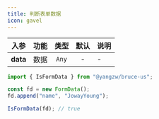 ```yaml
---
title: 判断表单数据
icon: gavel
---
```


入参|功能|类型|默认|说明
:-:|:-:|:-:|:-:|-
**data**|数据|`Any`|-|-

```js
import { IsFormData } from "@yangzw/bruce-us";

const fd = new FormData();
fd.append("name", "JowayYoung");

IsFormData(fd); // true
```